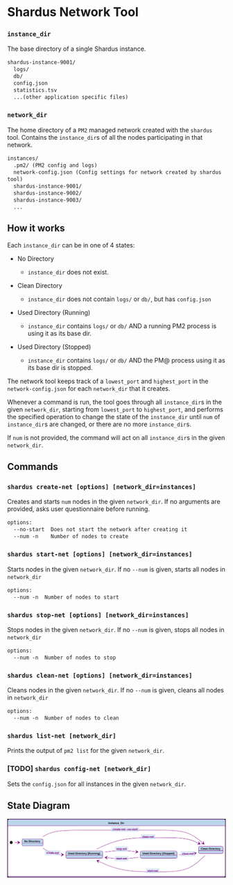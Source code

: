 # Shardus Network Tool

### `instance_dir`

The base directory of a single Shardus instance.

```
shardus-instance-9001/
  logs/
  db/
  config.json
  statistics.tsv
  ...(other application specific files)
```

### `network_dir`

The home directory of a `PM2` managed network created with the `shardus` tool.
Contains the `instance_dir`s of all the nodes participating in that network.

```
instances/
  .pm2/ (PM2 config and logs)
  network-config.json (Config settings for network created by shardus tool)
  shardus-instance-9001/
  shardus-instance-9002/
  shardus-instance-9003/
  ...
```

## How it works

Each `instance_dir` can be in one of 4 states:

* No Directory

  * `instance_dir` does not exist.

* Clean Directory

  * `instance_dir` does not contain `logs/` or `db/`, but has `config.json`

* Used Directory (Running)

  * `instance_dir` contains `logs/` or `db/` AND a running PM2 process is using
    it as its base dir.

* Used Directory (Stopped)

  * `instance_dir` contains `logs/` or `db/` AND the PM@ process using it
    as its base dir is stopped.

The network tool keeps track of a `lowest_port` and `highest_port` in the
`network-config.json` for each `network_dir` that it creates.

Whenever a command is run, the tool goes through all `instance_dir`s in the
given `network_dir`, starting from `lowest_port` to `highest_port`, and performs
the specified operation to change the state of the `instance_dir` until
`num` of `instance_dir`s are changed, or there are no more `instance_dir`s.

If `num` is not provided, the command will act on all `instance_dir`s
in the given `network_dir`.

## Commands

### `shardus create-net [options] [network_dir=instances]`

Creates and starts `num` nodes in the given `network_dir`.
If no arguments are provided, asks user questionnaire before running.

```
options:
  --no-start  Does not start the network after creating it
  --num -n    Number of nodes to create
```

### `shardus start-net [options] [network_dir=instances]`

Starts nodes in the given `network_dir`.
If no `--num` is given, starts all nodes in `network_dir` 

```
options:
  --num -n  Number of nodes to start
```

### `shardus stop-net [options] [network_dir=instances]`

Stops nodes in the given `network_dir`.
If no `--num` is given, stops all nodes in `network_dir` 

```
options:
  --num -n  Number of nodes to stop
```

### `shardus clean-net [options] [network_dir=instances]`

Cleans nodes in the given `network_dir`.
If no `--num` is given, cleans all nodes in `network_dir` 

```
options:
  --num -n  Number of nodes to clean
```

### `shardus list-net [network_dir]`

Prints the output of `pm2 list` for the given `network_dir`.

### [TODO] `shardus config-net [network_dir]`

Sets the `config.json` for all instances in the given `network_dir`.

## State Diagram

![instance_dir State Diagram](instance-state-diagram.png "instance_dir State Diagram")

